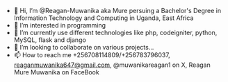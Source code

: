 - 👋 Hi, I’m @Reagan-Muwanika aka Mure persuing a Bachelor's Degree in Information Technology and Computing in Uganda, East Africa
- 👀 I’m interested in programming
- 🌱 I’m currently use different technologies like php, codeigniter, python, MySQL, flask and django
- 💞️ I’m looking to collaborate on various projects...
- 📫 How to reach me +256708114809/+256783796037, reaganmuwanika647@gmail.com, @muwanikareagan1 on X, Reagan Mure Muwanika on FaceBook

<!---
Reagan-Muwanika/Reagan-Muwanika is a ✨ special ✨ repository because its `README.md` (this file) appears on your GitHub profile.
You can click the Preview link to take a look at your changes.
--->
